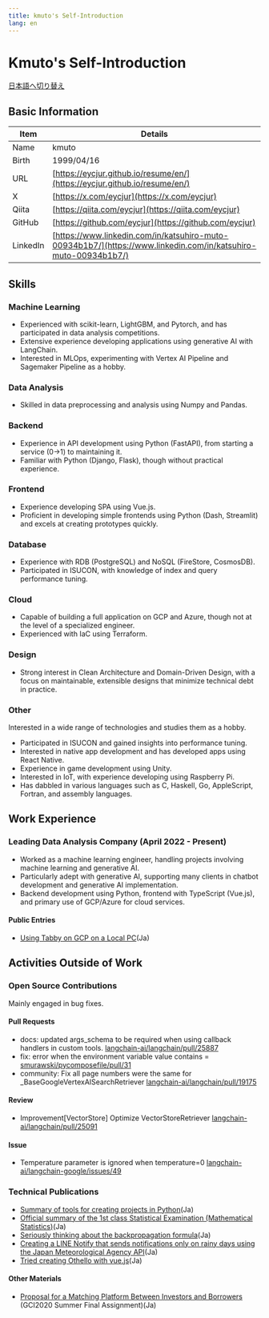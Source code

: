 ```yaml
---
title: kmuto's Self-Introduction
lang: en
---
```


# Kmuto's Self-Introduction

[日本語へ切り替え](../ja/)

## Basic Information

| Item | Details |
| --- | --- |
| Name | kmuto |
| Birth | 1999/04/16 |
| URL | [https://eycjur.github.io/resume/en/](https://eycjur.github.io/resume/en/) |
| X | [https://x.com/eycjur](https://x.com/eycjur) |
| Qiita | [https://qiita.com/eycjur](https://qiita.com/eycjur) |
| GitHub | [https://github.com/eycjur](https://github.com/eycjur) |
| LinkedIn | [https://www.linkedin.com/in/katsuhiro-muto-00934b1b7/](https://www.linkedin.com/in/katsuhiro-muto-00934b1b7/) |

## Skills

### Machine Learning

- Experienced with scikit-learn, LightGBM, and Pytorch, and has participated in data analysis competitions.
- Extensive experience developing applications using generative AI with LangChain.
- Interested in MLOps, experimenting with Vertex AI Pipeline and Sagemaker Pipeline as a hobby.

### Data Analysis

- Skilled in data preprocessing and analysis using Numpy and Pandas.

### Backend

- Experience in API development using Python (FastAPI), from starting a service (0->1) to maintaining it.
- Familiar with Python (Django, Flask), though without practical experience.

### Frontend

- Experience developing SPA using Vue.js.
- Proficient in developing simple frontends using Python (Dash, Streamlit) and excels at creating prototypes quickly.

### Database

- Experience with RDB (PostgreSQL) and NoSQL (FireStore, CosmosDB).
- Participated in ISUCON, with knowledge of index and query performance tuning.

### Cloud

- Capable of building a full application on GCP and Azure, though not at the level of a specialized engineer.
- Experienced with IaC using Terraform.

### Design

- Strong interest in Clean Architecture and Domain-Driven Design, with a focus on maintainable, extensible designs that minimize technical debt in practice.

### Other

Interested in a wide range of technologies and studies them as a hobby.

- Participated in ISUCON and gained insights into performance tuning.
- Interested in native app development and has developed apps using React Native.
- Experience in game development using Unity.
- Interested in IoT, with experience developing using Raspberry Pi.
- Has dabbled in various languages such as C, Haskell, Go, AppleScript, Fortran, and assembly languages.

## Work Experience

### Leading Data Analysis Company (April 2022 - Present)

- Worked as a machine learning engineer, handling projects involving machine learning and generative AI.
- Particularly adept with generative AI, supporting many clients in chatbot development and generative AI implementation.
- Backend development using Python, frontend with TypeScript (Vue.js), and primary use of GCP/Azure for cloud services.

#### Public Entries

- [Using Tabby on GCP on a Local PC](https://www.brainpad.co.jp/doors/contents/01_tech_2023-05-25-153125/)(Ja)

## Activities Outside of Work

<!-- ### Publications -->

### Open Source Contributions

Mainly engaged in bug fixes.

#### Pull Requests

- docs: updated args_schema to be required when using callback handlers in custom tools. [langchain-ai/langchain/pull/25887](https://github.com/langchain-ai/langchain/pull/25887)
- fix: error when the environment variable value contains = [smurawski/pycomposefile/pull/31](https://github.com/smurawski/pycomposefile/pull/31)
- community: Fix all page numbers were the same for _BaseGoogleVertexAISearchRetriever [langchain-ai/langchain/pull/19175](https://github.com/langchain-ai/langchain/pull/19175)

#### Review

- Improvement\[VectorStore\] Optimize VectorStoreRetriever [langchain-ai/langchain/pull/25091](https://github.com/langchain-ai/langchain/pull/25091)

#### Issue

- Temperature parameter is ignored when temperature=0 [langchain-ai/langchain-google/issues/49](https://github.com/langchain-ai/langchain-google/issues/49)

<!-- ### Speaking Engagements -->

### Technical Publications

- [Summary of tools for creating projects in Python](https://qiita.com/eycjur/items/38459af60ea6f989a068)(Ja)
- [Official summary of the 1st class Statistical Examination (Mathematical Statistics)](https://qiita.com/eycjur/items/5c9cd2db8fddc38a417b)(Ja)
- [Seriously thinking about the backpropagation formula](https://qiita.com/eycjur/items/cfea1d5ae489e03dfb87)(Ja)
- [Creating a LINE Notify that sends notifications only on rainy days using the Japan Meteorological Agency API](https://qiita.com/eycjur/items/4e4b3cc52e6cc04cc1cc)(Ja)
- [Tried creating Othello with vue.js](https://qiita.com/eycjur/items/fc195fb9118c658b9770)(Ja)

#### Other Materials

- [Proposal for a Matching Platform Between Investors and Borrowers](https://www.slideshare.net/slideshow/ss-238469947/238469947) (GCI2020 Summer Final Assignment)(Ja)
